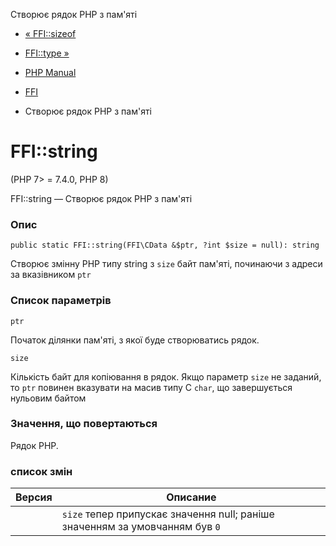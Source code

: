 Створює рядок PHP з пам'яті

-   [« FFI::sizeof](ffi.sizeof.md)
    
-   [FFI::type »](ffi.type.md)
    
-   [PHP Manual](index.md)
    
-   [FFI](class.ffi.md)
    
-   Створює рядок PHP з пам'яті
    

# FFI::string

(PHP 7> = 7.4.0, PHP 8)

FFI::string — Створює рядок PHP з пам'яті

### Опис

```methodsynopsis
public static FFI::string(FFI\CData &$ptr, ?int $size = null): string
```

Створює змінну PHP типу string з `size` байт пам'яті, починаючи з адреси за вказівником `ptr`

### Список параметрів

`ptr`

Початок ділянки пам'яті, з якої буде створюватись рядок.

`size`

Кількість байт для копіювання в рядок. Якщо параметр `size` не заданий, то `ptr` повинен вказувати на масив типу C `char`, що завершується нульовим байтом

### Значення, що повертаються

Рядок PHP.

### список змін

| Версия | Описание |
| --- | --- |
|  | `size` тепер припускає значення null; раніше значенням за умовчанням був `0` |